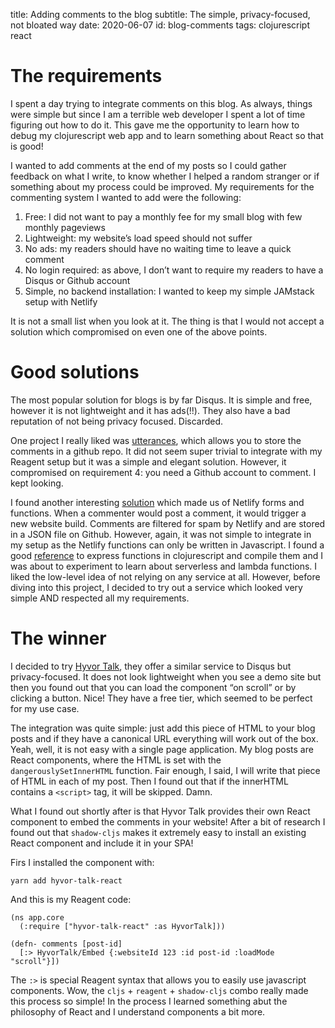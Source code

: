 title: Adding comments to the blog
subtitle: The simple, privacy-focused, not bloated way
date: 2020-06-07
id: blog-comments
tags: clojurescript react


# The requirements

I spent a day trying to integrate comments on this blog.
As always, things were simple but since I am a terrible web developer I spent a lot of time figuring out how to do it.
This gave me the opportunity to learn how to debug my clojurescript web app and to learn something about React so that is good!

I wanted to add comments at the end of my posts so I could gather feedback on what I write, to know whether I helped a random stranger or if something about my process could be improved.
My requirements for the commenting system I wanted to add were the following:

1.  Free: I did not want to pay a monthly fee for my small blog with few monthly pageviews
2.  Lightweight: my website&rsquo;s load speed should not suffer
3.  No ads: my readers should have no waiting time to leave a quick comment
4.  No login required: as above, I don&rsquo;t want to require my readers to have a Disqus or Github account
5.  Simple, no backend installation: I wanted to keep my simple JAMstack setup with Netlify

It is not a small list when you look at it.
The thing is that I would not accept a solution which compromised on even one of the above points.


# Good solutions

The most popular solution for blogs is by far Disqus.
It is simple and free, however it is not lightweight and it has ads(!!).
They also have a bad reputation of not being privacy focused. Discarded.

One project I really liked was [utterances](https://utteranc.es/), which allows you to store the comments in a github repo.
It did not seem super trivial to integrate with my Reagent setup but it was a simple and elegant solution.
However, it compromised on requirement 4: you need a Github account to comment. I kept looking.

I found another interesting [solution](https://healeycodes.com/adding-comments-to-gatsby-with-netlify-and-github/) which made us of Netlify forms and functions.
When a commenter would post a comment, it would trigger a new website build.
Comments are filtered for spam by Netlify and are stored in a JSON file on Github.
However, again, it was not simple to integrate in my setup as the Netlify functions can only be written in Javascript.
I found a good [reference](https://github.com/healeycodes/gatsby-serverless-comments) to express functions in clojurescript and compile them and I was about to experiment to learn about serverless and lambda functions.
I liked the low-level idea of not relying on any service at all.
However, before diving into this project, I decided to try out a service which looked very simple AND respected all my requirements.


# The winner

I decided to try [Hyvor Talk](https://talk.hyvor.com/), they offer a similar service to Disqus but privacy-focused.
It does not look lightweight when you see a demo site but then you found out that you can load the component &ldquo;on scroll&rdquo; or by clicking a button. Nice!
They have a free tier, which seemed to be perfect for my use case.

The integration was quite simple: just add this piece of HTML to your blog posts and if they have a canonical URL everything will work out of the box.
Yeah, well, it is not easy with a single page application.
My blog posts are React components, where the HTML is set with the `dangerouslySetInnerHTML` function.
Fair enough, I said, I will write that piece of HTML in each of my post.
Then I found out that if the innerHTML contains a `<script>` tag, it will be skipped. Damn.

What I found out shortly after is that Hyvor Talk provides their own React component to embed the comments in your website!
After a bit of research I found out that `shadow-cljs` makes it extremely easy to install an existing React component and include it in your SPA!

Firs I installed the component with:

    yarn add hyvor-talk-react

And this is my Reagent code:

    (ns app.core
      (:require ["hyvor-talk-react" :as HyvorTalk]))
    
    (defn- comments [post-id]
      [:> HyvorTalk/Embed {:websiteId 123 :id post-id :loadMode "scroll"}])

The `:>` is special Reagent syntax that allows you to easily use javascript components.
Wow, the `cljs` + `reagent` + `shadow-cljs` combo really made this process so simple!
In the process I learned something abut the philosophy of React and I understand components a bit more.

